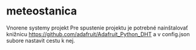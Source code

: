 # meteostanica
Vnorene systemy projekt
Pre spustenie projektu je potrebné nainštalovať knižnicu https://github.com/adafruit/Adafruit_Python_DHT a v config.json subore nastavit cestu k nej.
